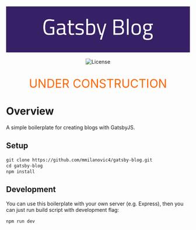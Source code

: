 <p align="center">
	<img src="static/logo.png" alt="Gatsby boilerplate">
</p>

<p align="center">
	<img src="https://img.shields.io/github/license/mmilanovic4/gatsby-blog" alt="License">
</p>

<p align="center" style="color: #f60; font-size: 32px">UNDER CONSTRUCTION</p>

# Overview

A simple boilerplate for creating blogs with GatsbyJS.

## Setup

```
git clone https://github.com/mmilanovic4/gatsby-blog.git
cd gatsby-blog
npm install
```

## Development

You can use this boilerplate with your own server (e.g. Express), then you can just run build script with development flag:

```
npm run dev
```
